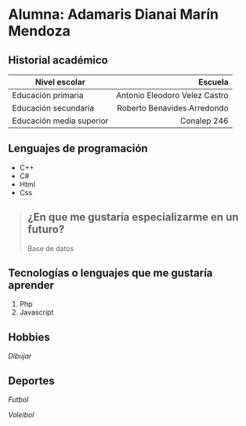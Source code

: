 # **Alumna: Adamaris Dianai Marín Mendoza**

## **Historial académico**

| Nivel escolar | Escuela | 
| ------------------ | ----------------------------: |
| Educación primaria | Antonio Eleodoro Velez Castro | 
| Educación secundaria | Roberto Benavides Arredondo |
| Educación media superior | Conalep 246 |

## **Lenguajes de programación** 
 * C++
 * C#
 * Html
 * Css

> ## **¿En que me gustaría especializarme en un futuro?** 
> Base de datos

 ## **Tecnologías o lenguajes que me gustaría aprender**
 1. Php
 2. Javascript

 ## **Hobbies**  
 *Dibujar*

 ## **Deportes**
 *Futbol*
 
 *Voleibol*
